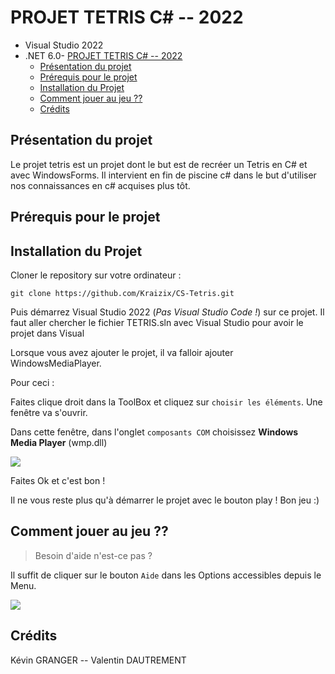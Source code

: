# PROJET TETRIS C# -- 2022

- Visual Studio 2022
- .NET 6.0- [PROJET TETRIS C# -- 2022](#projet-tetris-c----2022)
  - [Présentation du projet](#présentation-du-projet)
  - [Prérequis pour le projet](#prérequis-pour-le-projet)
  - [Installation du Projet](#installation-du-projet)
  - [Comment jouer au jeu ??](#comment-jouer-au-jeu-)
  - [Crédits](#crédits)

## Présentation du projet

Le projet tetris est un projet dont le but est de recréer un Tetris en C# et avec WindowsForms. Il intervient en fin de piscine c# dans le but d'utiliser nos connaissances en c# acquises plus tôt.

## Prérequis pour le projet

## Installation du Projet

Cloner le repository sur votre ordinateur :

`git clone https://github.com/Kraizix/CS-Tetris.git`

Puis démarrez Visual Studio 2022 (*Pas Visual Studio Code !*) sur ce projet.
Il faut aller chercher le fichier TETRIS.sln avec Visual Studio pour avoir le projet dans Visual

Lorsque vous avez ajouter le projet, il va falloir ajouter WindowsMediaPlayer.

Pour ceci : 

Faites clique droit dans la ToolBox et cliquez sur `choisir les éléments`. Une fenêtre va s'ouvrir.

Dans cette fenêtre, dans l'onglet `composants COM` choisissez **Windows Media Player** (wmp.dll)

![](https://i.imgur.com/3OdL00o.png)

Faites Ok et c'est bon !

Il ne vous reste plus qu'à démarrer le projet avec le bouton play ! Bon jeu :)

## Comment jouer au jeu ??

> Besoin d'aide n'est-ce pas ?

Il suffit de cliquer sur le bouton `Aide` dans les Options accessibles depuis le Menu.

![](https://i.imgur.com/JfTPlTK.png)

## Crédits

Kévin GRANGER -- Valentin DAUTREMENT
